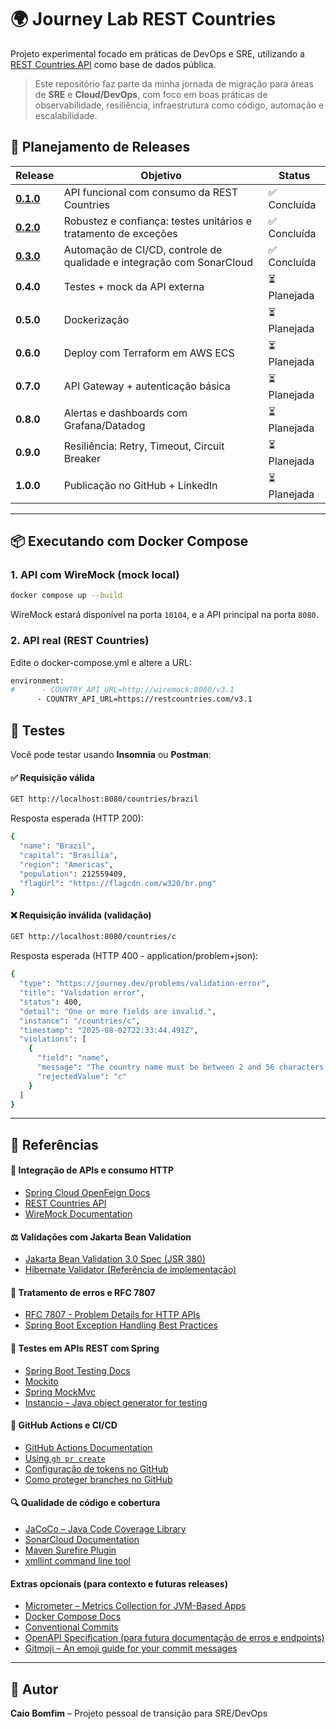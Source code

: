 # 🌍 Journey Lab REST Countries

Projeto experimental focado em práticas de DevOps e SRE, utilizando a [REST Countries API](https://restcountries.com/) como base de dados pública.

> Este repositório faz parte da minha jornada de migração para áreas de **SRE** e **Cloud/DevOps**, com foco em boas práticas de observabilidade, resiliência, infraestrutura como código, automação e escalabilidade.

## 📅 Planejamento de Releases

| Release                       | Objetivo                                                              | Status         |
|-------------------------------|-----------------------------------------------------------------------|----------------|
| [**0.1.0**](CHANGELOG.md#010) | API funcional com consumo da REST Countries                           | ✅ Concluída    |
| [**0.2.0**](CHANGELOG.md#020) | Robustez e confiança: testes unitários e tratamento de exceções       | ✅ Concluída    |
| [**0.3.0**](CHANGELOG.md#030) | Automação de CI/CD, controle de qualidade e integração com SonarCloud | ✅ Concluída    |
| **0.4.0**                     | Testes + mock da API externa                                          | ⏳ Planejada    |
| **0.5.0**                     | Dockerização                                                          | ⏳ Planejada    |
| **0.6.0**                     | Deploy com Terraform em AWS ECS                                       | ⏳ Planejada    |
| **0.7.0**                     | API Gateway + autenticação básica                                     | ⏳ Planejada    |
| **0.8.0**                     | Alertas e dashboards com Grafana/Datadog                              | ⏳ Planejada    |
| **0.9.0**                     | Resiliência: Retry, Timeout, Circuit Breaker                          | ⏳ Planejada    |
| **1.0.0**                     | Publicação no GitHub + LinkedIn                                       | ⏳ Planejada    |

---

## 📦 Executando com Docker Compose

### 1. API com WireMock (mock local)

```bash
docker compose up --build
```

WireMock estará disponível na porta `10104`, e a API principal na porta `8080`.

### 2. API real (REST Countries)

Edite o docker-compose.yml e altere a URL:

```bash
environment:
#      - COUNTRY_API_URL=http://wiremock:8080/v3.1
      - COUNTRY_API_URL=https://restcountries.com/v3.1
```

## 🧪 Testes

Você pode testar usando **Insomnia** ou **Postman**:

#### ✅ Requisição válida

```bash
GET http://localhost:8080/countries/brazil
```

Resposta esperada (HTTP 200):

```bash
{
  "name": "Brazil",
  "capital": "Brasilia",
  "region": "Americas",
  "population": 212559409,
  "flagUrl": "https://flagcdn.com/w320/br.png"
}
```

#### ❌ Requisição inválida (validação)

```bash
GET http://localhost:8080/countries/c
```

Resposta esperada (HTTP 400 - application/problem+json):

```bash
{
  "type": "https://journey.dev/problems/validation-error",
  "title": "Validation error",
  "status": 400,
  "detail": "One or more fields are invalid.",
  "instance": "/countries/c",
  "timestamp": "2025-08-02T22:33:44.491Z",
  "violations": [
    {
      "field": "name",
      "message": "The country name must be between 2 and 56 characters.",
      "rejectedValue": "c"
    }
  ]
}
```

---

## 📘 Referências

#### 🧩 Integração de APIs e consumo HTTP
- [Spring Cloud OpenFeign Docs](https://docs.spring.io/spring-cloud-openfeign/docs/current/reference/html/)
- [REST Countries API](https://restcountries.com/)
- [WireMock Documentation](https://wiremock.org/docs/)

#### ⚖️ Validações com Jakarta Bean Validation
- [Jakarta Bean Validation 3.0 Spec (JSR 380)](https://jakarta.ee/specifications/bean-validation/3.0/jakarta-bean-validation-spec-3.0.html)
- [Hibernate Validator (Referência de implementação)](https://hibernate.org/validator/)

#### 🚨 Tratamento de erros e RFC 7807
- [RFC 7807 - Problem Details for HTTP APIs](https://datatracker.ietf.org/doc/html/rfc7807)
- [Spring Boot Exception Handling Best Practices](https://reflectoring.io/spring-boot-exception-handling/)

#### 🧪 Testes em APIs REST com Spring
- [Spring Boot Testing Docs](https://docs.spring.io/spring-boot/reference/testing/index.html#testing)
- [Mockito](https://site.mockito.org/)
- [Spring MockMvc](https://docs.spring.io/spring-framework/docs/current/javadoc-api/org/springframework/test/web/servlet/MockMvc.html)
- [Instancio – Java object generator for testing](https://www.instancio.org/)

#### 🧠 GitHub Actions e CI/CD
- [GitHub Actions Documentation](https://docs.github.com/actions)
- [Using `gh pr create`](https://cli.github.com/manual/gh_pr_create)
- [Configuração de tokens no GitHub](https://docs.github.com/en/authentication/keeping-your-account-and-data-secure/creating-a-personal-access-token)
- [Como proteger branches no GitHub](https://docs.github.com/en/repositories/configuring-branches-and-merges-in-your-repository/managing-protected-branches)

#### 🔍 Qualidade de código e cobertura
- [JaCoCo – Java Code Coverage Library](https://www.jacoco.org/jacoco/)
- [SonarCloud Documentation](https://docs.sonarcloud.io/)
- [Maven Surefire Plugin](https://maven.apache.org/surefire/maven-surefire-plugin/)
- [xmllint command line tool](http://xmlsoft.org/xmllint.html)

#### Extras opcionais (para contexto e futuras releases)
- [Micrometer – Metrics Collection for JVM-Based Apps](https://micrometer.io/)
- [Docker Compose Docs](https://docs.docker.com/compose/)
- [Conventional Commits](https://www.conventionalcommits.org/en/v1.0.0/)
- [OpenAPI Specification (para futura documentação de erros e endpoints)](https://spec.openapis.org/oas/latest.html)
- [Gitmoji – An emoji guide for your commit messages](https://gitmoji.dev/)

---

## 📌 Autor
**Caio Bomfim** – Projeto pessoal de transição para SRE/DevOps
